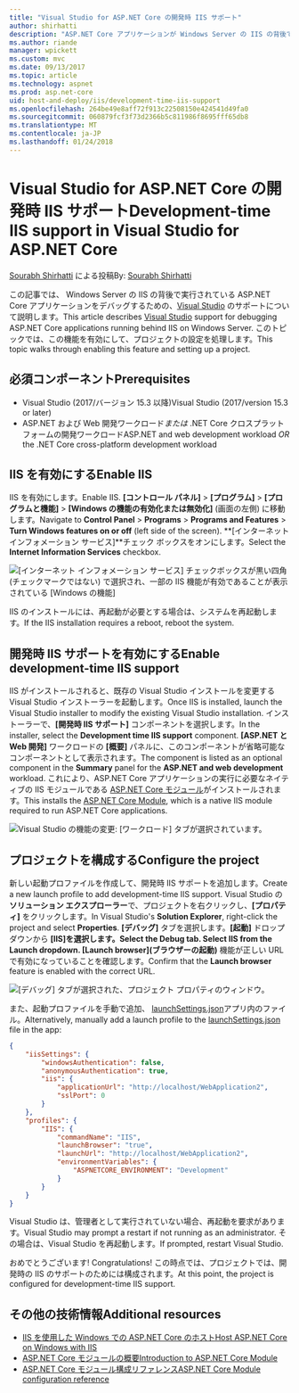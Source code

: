```yaml
---
title: "Visual Studio for ASP.NET Core の開発時 IIS サポート"
author: shirhatti
description: "ASP.NET Core アプリケーションが Windows Server の IIS の背後で実行されている場合に、そのデバッグのサポートを検出します。"
ms.author: riande
manager: wpickett
ms.custom: mvc
ms.date: 09/13/2017
ms.topic: article
ms.technology: aspnet
ms.prod: asp.net-core
uid: host-and-deploy/iis/development-time-iis-support
ms.openlocfilehash: 264be49e8aff72f913c22508150e424541d49fa0
ms.sourcegitcommit: 060879fcf3f73d2366b5c811986f8695fff65db8
ms.translationtype: MT
ms.contentlocale: ja-JP
ms.lasthandoff: 01/24/2018
---
```

# <a name="development-time-iis-support-in-visual-studio-for-aspnet-core"></a><span data-ttu-id="a82af-103">Visual Studio for ASP.NET Core の開発時 IIS サポート</span><span class="sxs-lookup"><span data-stu-id="a82af-103">Development-time IIS support in Visual Studio for ASP.NET Core</span></span>

<span data-ttu-id="a82af-104">[Sourabh Shirhatti](https://twitter.com/sshirhatti) による投稿</span><span class="sxs-lookup"><span data-stu-id="a82af-104">By: [Sourabh Shirhatti](https://twitter.com/sshirhatti)</span></span>

<span data-ttu-id="a82af-105">この記事では、 Windows Server の IIS の背後で実行されている ASP.NET Core アプリケーションをデバッグするための、[Visual Studio](https://www.visualstudio.com/vs/) のサポートについて説明します。</span><span class="sxs-lookup"><span data-stu-id="a82af-105">This article describes [Visual Studio](https://www.visualstudio.com/vs/) support for debugging ASP.NET Core applications running behind IIS on Windows Server.</span></span> <span data-ttu-id="a82af-106">このトピックでは、この機能を有効にして、プロジェクトの設定を処理します。</span><span class="sxs-lookup"><span data-stu-id="a82af-106">This topic walks through enabling this feature and setting up a project.</span></span>

## <a name="prerequisites"></a><span data-ttu-id="a82af-107">必須コンポーネント</span><span class="sxs-lookup"><span data-stu-id="a82af-107">Prerequisites</span></span>

* <span data-ttu-id="a82af-108">Visual Studio (2017/バージョン 15.3 以降)</span><span class="sxs-lookup"><span data-stu-id="a82af-108">Visual Studio (2017/version 15.3 or later)</span></span>
* <span data-ttu-id="a82af-109">ASP.NET および Web 開発ワークロード*または* .NET Core クロスプラットフォームの開発ワークロード</span><span class="sxs-lookup"><span data-stu-id="a82af-109">ASP.NET and web development workload *OR* the .NET Core cross-platform development workload</span></span>

## <a name="enable-iis"></a><span data-ttu-id="a82af-110">IIS を有効にする</span><span class="sxs-lookup"><span data-stu-id="a82af-110">Enable IIS</span></span>

<span data-ttu-id="a82af-111">IIS を有効にします。</span><span class="sxs-lookup"><span data-stu-id="a82af-111">Enable IIS.</span></span> <span data-ttu-id="a82af-112">**[コントロール パネル]** > **[プログラム]** > **[プログラムと機能]** > **[Windows の機能の有効化または無効化]** (画面の左側) に移動します。</span><span class="sxs-lookup"><span data-stu-id="a82af-112">Navigate to **Control Panel** > **Programs** > **Programs and Features** > **Turn Windows features on or off** (left side of the screen).</span></span> <span data-ttu-id="a82af-113">**[インターネット インフォメーション サービス]**チェック ボックスをオンにします。</span><span class="sxs-lookup"><span data-stu-id="a82af-113">Select the **Internet Information Services** checkbox.</span></span>

![[インターネット インフォメーション サービス] チェックボックスが黒い四角 (チェックマークではない) で選択され、一部の IIS 機能が有効であることが表示されている [Windows の機能]](development-time-iis-support/_static/enable_iis.png)

<span data-ttu-id="a82af-115">IIS のインストールには、再起動が必要とする場合は、システムを再起動します。</span><span class="sxs-lookup"><span data-stu-id="a82af-115">If the IIS installation requires a reboot, reboot the system.</span></span>

## <a name="enable-development-time-iis-support"></a><span data-ttu-id="a82af-116">開発時 IIS サポートを有効にする</span><span class="sxs-lookup"><span data-stu-id="a82af-116">Enable development-time IIS support</span></span>

<span data-ttu-id="a82af-117">IIS がインストールされると、既存の Visual Studio インストールを変更する Visual Studio インストーラーを起動します。</span><span class="sxs-lookup"><span data-stu-id="a82af-117">Once IIS is installed, launch the Visual Studio installer to modify the existing Visual Studio installation.</span></span> <span data-ttu-id="a82af-118">インストーラーで、**[開発時 IIS サポート]** コンポーネントを選択します。</span><span class="sxs-lookup"><span data-stu-id="a82af-118">In the installer, select the **Development time IIS support** component.</span></span> <span data-ttu-id="a82af-119">**[ASP.NET と Web 開発]** ワークロードの **[概要]** パネルに、このコンポーネントが省略可能なコンポーネントとして表示されます。</span><span class="sxs-lookup"><span data-stu-id="a82af-119">The component is listed as an optional component in the **Summary** panel for the **ASP.NET and web development** workload.</span></span> <span data-ttu-id="a82af-120">これにより、ASP.NET Core アプリケーションの実行に必要なネイティブの IIS モジュールである [ASP.NET Core モジュール](xref:fundamentals/servers/aspnet-core-module)がインストールされます。</span><span class="sxs-lookup"><span data-stu-id="a82af-120">This installs the [ASP.NET Core Module](xref:fundamentals/servers/aspnet-core-module), which is a native IIS module required to run ASP.NET Core applications.</span></span>

![Visual Studio の機能の変更: [ワークロード] タブが選択されています。](development-time-iis-support/_static/development_time_support.png)

## <a name="configure-the-project"></a><span data-ttu-id="a82af-124">プロジェクトを構成する</span><span class="sxs-lookup"><span data-stu-id="a82af-124">Configure the project</span></span>

<span data-ttu-id="a82af-125">新しい起動プロファイルを作成して、開発時 IIS サポートを追加します。</span><span class="sxs-lookup"><span data-stu-id="a82af-125">Create a new launch profile to add development-time IIS support.</span></span> <span data-ttu-id="a82af-126">Visual Studio の**ソリューション エクスプローラー**で、プロジェクトを右クリックし、**[プロパティ]** をクリックします。</span><span class="sxs-lookup"><span data-stu-id="a82af-126">In Visual Studio's **Solution Explorer**, right-click the project and select **Properties**.</span></span> <span data-ttu-id="a82af-127">**[デバッグ]** タブを選択します。**[起動]** ドロップダウンから **[IIS]**を選択します。</span><span class="sxs-lookup"><span data-stu-id="a82af-127">Select the **Debug** tab. Select **IIS** from the **Launch** dropdown.</span></span> <span data-ttu-id="a82af-128">**[Launch browser]\(ブラウザーの起動\)** 機能が正しい URL で有効になっていることを確認します。</span><span class="sxs-lookup"><span data-stu-id="a82af-128">Confirm that the **Launch browser** feature is enabled with the correct URL.</span></span>

![[デバッグ] タブが選択された、プロジェクト プロパティのウィンドウ。](development-time-iis-support/_static/project_properties.png)

<span data-ttu-id="a82af-133">また、起動プロファイルを手動で追加、 [launchSettings.json](http://json.schemastore.org/launchsettings)アプリ内のファイル。</span><span class="sxs-lookup"><span data-stu-id="a82af-133">Alternatively, manually add a launch profile to the [launchSettings.json](http://json.schemastore.org/launchsettings) file in the app:</span></span>

```json
{
    "iisSettings": {
        "windowsAuthentication": false,
        "anonymousAuthentication": true,
        "iis": {
            "applicationUrl": "http://localhost/WebApplication2",
            "sslPort": 0
        }
    },
    "profiles": {
        "IIS": {
            "commandName": "IIS",
            "launchBrowser": "true",
            "launchUrl": "http://localhost/WebApplication2",
            "environmentVariables": {
                "ASPNETCORE_ENVIRONMENT": "Development"
            }
        }
    }
}
```

<span data-ttu-id="a82af-134">Visual Studio は、管理者として実行されていない場合、再起動を要求があります。</span><span class="sxs-lookup"><span data-stu-id="a82af-134">Visual Studio may prompt a restart if not running as an administrator.</span></span> <span data-ttu-id="a82af-135">その場合は、Visual Studio を再起動します。</span><span class="sxs-lookup"><span data-stu-id="a82af-135">If prompted, restart Visual Studio.</span></span>

<span data-ttu-id="a82af-136">おめでとうございます! </span><span class="sxs-lookup"><span data-stu-id="a82af-136">Congratulations!</span></span> <span data-ttu-id="a82af-137">この時点では、プロジェクトでは、開発時の IIS のサポートのためには構成されます。</span><span class="sxs-lookup"><span data-stu-id="a82af-137">At this point, the project is configured for development-time IIS support.</span></span> 

## <a name="additional-resources"></a><span data-ttu-id="a82af-138">その他の技術情報</span><span class="sxs-lookup"><span data-stu-id="a82af-138">Additional resources</span></span>

* [<span data-ttu-id="a82af-139">IIS を使用した Windows での ASP.NET Core のホスト</span><span class="sxs-lookup"><span data-stu-id="a82af-139">Host ASP.NET Core on Windows with IIS</span></span>](xref:host-and-deploy/iis/index)
* [<span data-ttu-id="a82af-140">ASP.NET Core モジュールの概要</span><span class="sxs-lookup"><span data-stu-id="a82af-140">Introduction to ASP.NET Core Module</span></span>](xref:fundamentals/servers/aspnet-core-module)
* [<span data-ttu-id="a82af-141">ASP.NET Core モジュール構成リファレンス</span><span class="sxs-lookup"><span data-stu-id="a82af-141">ASP.NET Core Module configuration reference</span></span>](xref:host-and-deploy/aspnet-core-module)

